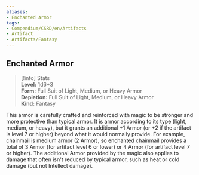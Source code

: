 ```yaml
---
aliases:
- Enchanted Armor
tags:
- Compendium/CSRD/en/Artifacts
- Artifact
- Artifacts/Fantasy
---
```


  
## Enchanted Armor  
>[!info] Stats  
> **Level:** 1d6+3  
> **Form:** Full Suit of Light, Medium, or Heavy Armor  
> **Depletion:** Full Suit of Light, Medium, or Heavy Armor  
> **Kind:** Fantasy
  
This armor is carefully crafted and reinforced with magic to be stronger and more protective than typical armor. It is armor according to its type (light, medium, or heavy), but it grants an additional +1 Armor (or +2 if the artifact is level 7 or higher) beyond what it would normally provide. For example, chainmail is medium armor (2 Armor), so enchanted chainmail provides a total of 3 Armor (for artifact level 6 or lower) or 4 Armor (for artifact level 7 or higher). The additional Armor provided by the magic also applies to damage that often isn't reduced by typical armor, such as heat or cold damage (but not Intellect damage).